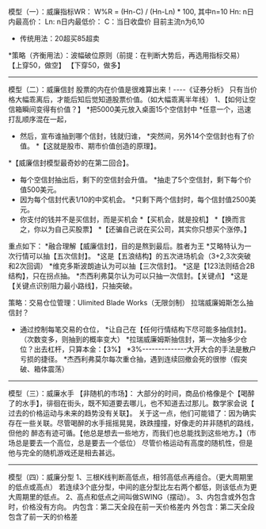 模型（一）：威廉指标WR：
W%R = (Hn-C) / (Hn-Ln) * 100, 其中n=10
Hn: n日内最高价：
Ln: n日内最低价：
C：当日收盘价
目前主流n为6,10
* 传统用法：20超买85超卖

*策略（齐衡用法）：波幅破位原则（前提：在判断大势后，再选用指标交易）
【上穿50，做空】
【下穿50，做多】

**********************************************
模型（二）：威廉信封
股票的内在价值是很难算出来！----《证券分析》
只有当价格大幅乖离后，才能后知后觉知道股票价值。（如大幅乖离半年线）
1、【如何让空信箱瞬间变得有价值？】
*把5000美元放入桌面15个空信封中
*任意一个，迅速打乱顺序混在一起，
* 然后，宣布谁抽到哪个信封，钱就归谁，
*突然间，另外14个空信封也有了价值。
*【这就是股市、期市价值创造的原理】。

*【威廉信封模型最奇妙的在第二回合】。
* 每个空信封抽出后，剩下的空信封会升值。
*抽走了5个空信封，剩下每个价值500美元。
* 因为每个信封代表1/10的中奖机会。
*只剩下两个信封时，每个信封值2500美元。
* 你支付的钱并不是买信封，而是买机会
*【买机会，就是投机】
*【换而言之，你以为自己买股票】
*【还骗自己说在买公司，其实你只想买个涨停。】

重点如下：
*融合理解【威廉信封】，目的是熬到最后。胜者为王
*艾略特认为一次行情可以抽【五次信封】。
*这是【五浪结构】的五次进场机会（3+2,3次突破和2次回调）
*维克多斯波朗迪认为可以抽【三次信封】。
*这是【123法则结合2B结构】，只在拐点抽。
*杰西利弗莫尔认为可以只抽一次信封。【关键点】
*这是【关键点识别阻力最小路线】，只抽突破。

策略：交易仓位管理：Ulimited Blade Works（无限剑制）
拉瑞威廉姆斯怎么抽信封？
* 通过控制每笔交易的仓位，
*让自己在【任何行情结构下尽可能多抽信封】。（次数变多，则抽到的概率变大）
*拉瑞威廉姆斯抽信封，第一次抽多少仓位？出去杠杆，只算本金：【3%】
*3%--------------大开大合的手法是散户亏损的捷径。
*杰西利弗莫尔每次重仓抽，遇到连续回撤会死的很惨（假突破、箱体震荡）

**********************************************
模型（三）：威廉水手
【非随机的市场】：
    大部分的时间，商品价格像是个【喝醉了的水手】，徘徊在街头，既不知道要去哪儿，也不知道去过那儿。数学家会说【
过去的价格运动与未来的趋势没有关联】。
    关于这一点，他们可能错了：因为确实存在一些关联。尽管喝醉的水手摇摇晃晃，跌跌撞撞，好像走的并非随机的路线，但他的
醉态有迹可循。【他总是想去一些地方，而我们也总能找到这些地方。】（市场总是要去一个高位，总是要去一个低位）
    尽管价格运动有高度的随机性，但是他与完全的随机游戏还是相去甚远。
    
**********************************************
模型（四）：威廉分型
1、三根K线判断高低点，相邻高低点再组合。（更大周期里的低点或高点）
若连续3个底分型，中间的底分型比左右两个都低，则该低点为更大周期里的低点。
2、高点和低点之间叫做SWING（摆动）。
3、内包含或外包含时，价格没有方向。
内包含：第二天全段在前一天价格差内
外包含：第二天全段包含了前一天的价格差
